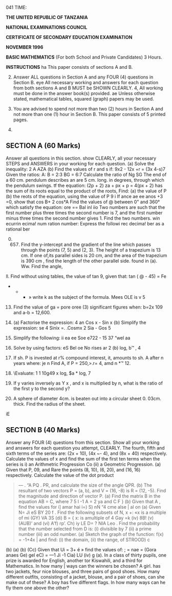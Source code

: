 041
TIME:

**THE UNITED REPUBLIC OF TANZANIA**

**NATIONAL EXAMINATIONS COUNCIL**

**CERTIFICATE OF SECONDARY EDUCATION EXAMINATION**

**NOVEMBER 1996**

**BASIC MATHEMATICS**
(For both School and Private Candidates)
3 Hours.

**INSTRUCTIONS**
ha This paper consists of sections A and B.

2. Answer ALL questions in Section A and any FOUR (4)
questions in Section B.
eye All necessary working and answers for each question from both sections A and B MUST be SHOWN CLEARLY.
4, All working must be done in the answer book(s) provided.
ae Unless otherwise stated, mathematical tables, squared
(graph) papers may be used.

6. You are advised to spend not more than two (2) hours in Section A and not more than one (1) hour in Section B.
This paper consists of 5 printed pages.

10.

## SECTION A (60 Marks)
Answer all questions in this section. show CLEARLY, all your necessary
STEPS and ANSWERS in your working for each question.
(a) Solve the inequality:
2 A
AZA
(b) Find the values of r and s if:
9x2 - 12x +r = (3x 4-s)7
Given the ratios:
A: B = 2:3
BG = 6:7
Calculate the ratio of Ng SG
The end of a 60 cm. pendulum describes an are 5 cm. long.
in degrees, through which the pendulum swings.
tf the equation:
(2p + 2) za + px + p = 4(px + 2) has the sum of its roots equal to the product of the roots,
Find:
(a) the value of P
(b) the reots of the equation, using the value of P
9 i
If ance ae ee anos +3 =0, show that cos B+ 2 cos*A
Find the values of @ between 0" and 360° which satisfy the equation:
ore == Bal inl iio
Two numbers are such that the first number plus three times the second number is 7, and the first number minus three times the second number gives 1. Find the two numbers.
win ecurrin ecima! num ration number:
Express the followi rec decima! ber as a rational ber

0. 657. Find the y-intercept and the gradient of the line which passes through the points (7, 5) and (2, 3).
The height of a trapezium is 13 cm. If one of,its parallel sides is
20 cm, and the area of the trapezium is 390 cm , find the length of the other parallel side.
found in (a).
Ww.
Find the angle,

ll. Find without using tables, the value of tan 9, given that:
tan ( @ - 45) = Fe
- - - » write k as the subject of the formula.
Mees OLE is v
5

13. Find the value of ga = pore oree (3) significant figures when:
b=2x 109 and a-b = 12,600.

14. (a) Factorise the expression:
4 an
Cos x - Sin x
{b) Simplify the expression:
se 4
Sinix =. .Cosmx
2
Sia - Gos 5

15. Simplify the following:
ii ea ee Soe e722 - 15 37 “wel aa

16. Solve by using factors:
eS Bel oe
No rises ar
2
(b) log, b™ , 4

17. If sh. P is invested at r% compound interest, it, amounts to sh. A
after n years where:
je n
Find A, if P = 250,>.r= 4, amd n *™ 12.

18. \Evaluate:
1 1
10g49 x log, $a * log, 7

19. If y varies inversely as Y x , and x is multiplied by n, what is the ratio of the first y to the second y?

20. A sphere of diameter 4cm. is beaten out into a circular sheet 0. 03cm.
thick. Find the radius of the sheet.

iE

## SECTION B (40 Marks)
Answer any FOUR (4) questions from this section. Show all your working and answers for each question you attempt, CLEARLY.
The fourth, fifth and sixth terms of the series are:
(2x + 10), (4x ~- 4), and (8x + 40) respectively. Calculate the values of x and find the sum of the first ten terms when the series is i) an Arithmetric Progression
Co
(ii) a Geometric Progression.
(a) Given that P, 09, and Rare the points (8, 10), (6, 20), and
(16, 16) respectively. Calculate the value of the dot product
> — . “A
PQ . PR, and calculate the size of the angle QPR.
(b) The resultant of two vectors P = (a, b), and V = (16, -8) is
R = (12, -5). Find the magnitude and direction of vector P.
(a) Find the matrix B in the equation AB = C, where
7 5 l -1
   A = 2 ya and C F }
(b) Given that A , find the values for i]
amar hai i=)
S) nN
“4
> cme alse | al on
(a) Given N= Ji eS BY 20 f . Find the following subsets of N,
x +: «x is a multiple of mi
(GY) VA 3S
(di) B = { x: is amultiple of 4
Gay =k (iv) 8B! (v) (AUB)’ and (vi) A'f) rp’.
Ch) iy LE D= ? NIA Leo . Find the probability that the number selected from D is:
(i) divisible by 7
(ii) a prime number
(iii) an odd number.
(a) Sketch the graph of the function:
f(x) = -1+4x |
and find:
(i) the domain,
(ii) the range, of STROOD) c

(b)
(a)
(b)
(Cc)
Given that Ui = 3+ é » find the values of:
; = nae =
(Gora anaes Ge) gel eC)
= —1 Ji -1
Cia) LU (iv) g (a).
In a class of thirty pupils, one prize is awarded for English,
another tor Kiswahili, and a third for Mathematics. In how many |
ways can the winners be chosen?
   A girl. has two jackets, feur nice blouses, and three pairs of good shoes. How many different outfits, consisting of a jacket, blouse,
and a pair of shoes, can she make out of these?
   A boy has five different flags. In how many ways can he fly them one above the other?